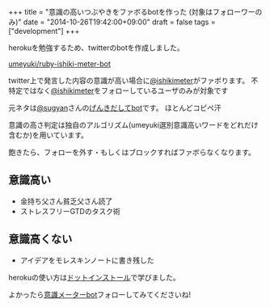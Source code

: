 +++
title = "意識の高いつぶやきをファボるbotを作った (対象はフォローワーのみ)"
date = "2014-10-26T19:42:00+09:00"
draft = false
tags = ["development"]
+++

herokuを勉強するため、twitterのbotを作成しました。

[umeyuki/ruby-ishiki-meter-bot](https://github.com/umeyuki/ruby-ishiki-meter-bot)

twitter上で発言した内容の意識が高い場合に[@ishikimeter](http://twitter.com/ishikimeter)がファボります。
不特定ではなく[@ishikimeter](http://twitter.com/ishikimeter)をフォローしているユーザのみが対象です

元ネタは[@sugyan](http://twitter.com/sugyan)さんの[げんきだしてbot](https://twitter.com/genkidashitebot)です。
ほとんどコピペ汗

意識の高さ判定は独自のアルゴリズム(umeyuki選別意識高いワードをどれだけ含むか)を用いています。

飽きたら、フォローを外す・もしくはブロックすればファボらなくなります。

## 意識高い

- 金持ち父さん貧乏父さん読了
- ストレスフリーGTDのタスク術

## 意識高くない

- アイデアをモレスキンノートに書き残した

herokuの使い方は[ドットインストール](http://dotinstall.com/lessons/basic_heroku)で学びました。


よかったら[意識メーターbot](http://twitter.com/ishikimeter)フォローしてみてくださいね!
